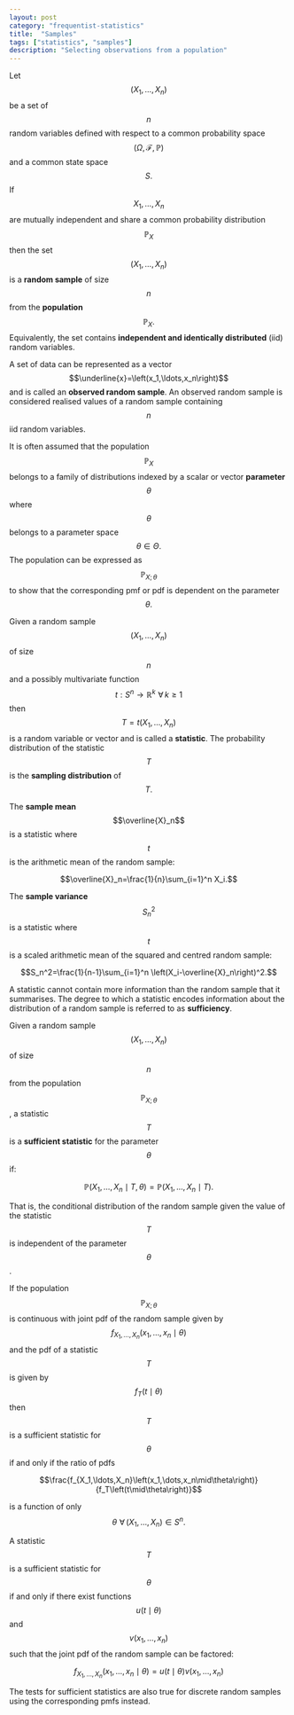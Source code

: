 ```yaml
---
layout: post
category: "frequentist-statistics"
title:  "Samples"
tags: ["statistics", "samples"]
description: "Selecting observations from a population"
---
```


Let $$\left(X_1,\ldots,X_n\right)$$ be a set of $$n$$ random variables defined with respect to a common probability space $$\left(\Omega,\mathcal{F},\mathbb{P}\right)$$ and a common state space $$S.$$ If $$X_1,\ldots,X_n$$ are mutually independent and share a common probability distribution $$\mathbb{P}_X$$ then the set $$\left(X_1,\ldots,X_n\right)$$ is a **random sample** of size $$n$$ from the **population** $$\mathbb{P}_X.$$ Equivalently, the set contains **independent and identically distributed** (iid) random variables.

A set of data can be represented as a vector $$\underline{x}=\left(x_1,\ldots,x_n\right)$$ and is called an **observed random sample**. An observed random sample is considered realised values of a random sample containing $$n$$ iid random variables.

It is often assumed that the population $$\mathbb{P}_X$$ belongs to a family of distributions indexed by a scalar or vector **parameter** $$\theta$$ where $$\theta$$ belongs to a parameter space $$\theta\in\Theta.$$ The population can be expressed as $$\mathbb{P}_{X;\,\theta}$$ to show that the corresponding pmf or pdf is dependent on the parameter $$\theta.$$

Given a random sample $$\left(X_1,\ldots,X_n\right)$$ of size $$n$$ and a possibly multivariate function $$t:S^n\rightarrow\mathbb{R}^k\,\,\forall\,k\geq 1$$ then $$T=t\left(X_1,\ldots,X_n\right)$$ is a random variable or vector and is called a **statistic**. The probability distribution of the statistic $$T$$ is the **sampling distribution** of $$T.$$

The **sample mean** $$\overline{X}_n$$ is a statistic where $$t$$ is the arithmetic mean of the random sample:

$$\overline{X}_n=\frac{1}{n}\sum_{i=1}^n X_i.$$

The **sample variance** $$S_n^2$$ is a statistic where $$t$$ is a scaled arithmetic mean of the squared and centred random sample:

$$S_n^2=\frac{1}{n-1}\sum_{i=1}^n \left(X_i-\overline{X}_n\right)^2.$$

A statistic cannot contain more information than the random sample that it summarises. The degree to which a statistic encodes information about the distribution of a random sample is referred to as **sufficiency**.

Given a random sample  $$\left(X_1,\ldots,X_n\right)$$ of size $$n$$ from the population $$\mathbb{P}_{X;\,\theta}$$, a statistic $$T$$ is a **sufficient statistic** for the parameter $$\theta$$ if:

$$\mathbb{P}\left(X_1,\ldots,X_n\mid T,\theta\right)=\mathbb{P}\left(X_1,\ldots,X_n\mid T\right).$$

That is, the conditional distribution of the random sample given the value of the statistic $$T$$ is independent of the parameter $$\theta$$.

If the population $$\mathbb{P}_{X;\,\theta}$$ is continuous with joint pdf of the random sample given by $$f_{X_1,\ldots,X_n}\left(x_1,\dots,x_n\mid\theta\right)$$ and the pdf of a statistic $$T$$ is given by $$f_T\left(t\mid\theta\right)$$ then $$T$$ is a sufficient statistic for $$\theta$$ if and only if the ratio of pdfs

$$\frac{f_{X_1,\ldots,X_n}\left(x_1,\dots,x_n\mid\theta\right)}{f_T\left(t\mid\theta\right)}$$

is a function of only $$\theta\,\,\forall\,\left(X_1,\ldots,X_n\right)\in S^n.$$

A statistic $$T$$ is a sufficient statistic for $$\theta$$ if and only if there exist functions $$u\left(t\mid\theta\right)$$ and $$v\left(x_1,\ldots,x_n\right)$$ such that the joint pdf of the random sample can be factored:

$$f_{X_1,\ldots,X_n}\left(x_1,\dots,x_n\mid\theta\right)=u\left(t\mid\theta\right)v\left(x_1,\ldots,x_n\right)$$

The tests for sufficient statistics are also true for discrete random samples using the corresponding pmfs instead.
